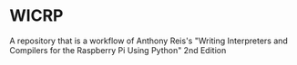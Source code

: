 # WICRP
A repository that is a workflow of Anthony Reis's "Writing Interpreters and Compilers for the Raspberry Pi Using Python" 2nd Edition
